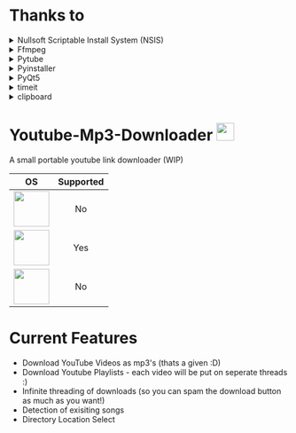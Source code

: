 # Thanks to

<details>
  <summary>Nullsoft Scriptable Install System (NSIS)</summary> 
  Nullsoft Scriptable Install System is a script-driven installer authoring tool for Microsoft Windows backed by Nullsoft, the creators of Winamp. NSIS is released under   a combination of free software licenses, primarily the zlib license.
</details>

<details>
<summary>Ffmpeg</summary> 
FFmpeg is a free and open-source software project consisting of a large suite of libraries and programs for handling video, audio, and other multimedia files and streams. At its core is the FFmpeg program itself, designed for command-line-based processing of video and audio files.
</details>

<details>
<summary>Pytube</summary> 
pytube is a lightweight, Pythonic, dependency-free, library (and command-line utility) for downloading YouTube Videos.
</details>

<details>
<summary>Pyinstaller</summary> 
PyInstaller bundles a Python application and all its dependencies into a single package. The user can run the packaged app without installing a Python interpreter or any modules.
</details>

<details>
<summary>PyQt5</summary> 
PyQt is a Python binding of the cross-platform GUI toolkit Qt, implemented as a Python plug-in. PyQt is free software developed by the British firm Riverbank Computing.
</details>

<details>
<summary>timeit</summary> 
This module provides a simple way to time small bits of Python code.
</details>

<details>
<summary>clipboard</summary> 
A cross platform clipboard operation library of Python.
</details>

# Youtube-Mp3-Downloader <img src="https://github.com/Bobbymcbobface/Youtube-Video-Downloader/blob/main/readme/LogoGif.gif" width="32" height="32"> 
A small portable youtube link downloader (WIP)

| OS  | Supported |
| :---: | :---: |
| <img src="https://github.com/Bobbymcbobface/Youtube-Video-Downloader/blob/main/readme/Mac.png" width="64" height="64">  | No |
| <img src="https://github.com/Bobbymcbobface/Youtube-Video-Downloader/blob/main/readme/Windows.png" width="64" height="64"> | Yes |
| <img src="https://github.com/Bobbymcbobface/Youtube-Video-Downloader/blob/main/readme/Linux.png" width="64" height="64">  | No |



# Current Features
- Download YouTube Videos as mp3's (thats a given :D)
- Download Youtube Playlists - each video will be put on seperate threads :)
- Infinite threading of downloads (so you can spam the download button as much as you want!)
- Detection of exisiting songs
- Directory Location Select
